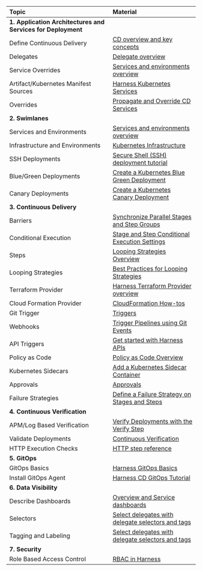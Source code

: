 | Topic | Material                                                                                                                                                              
| :------------------------------ | :------------------------------ | 
|**1. Application Architectures and Services for Deployment** | |
| Define Continuous Delivery | [CD overview and key concepts](/docs/continuous-delivery/get-started/cd-pipeline-basics/) |
| Delegates | [Delegate overview ](/docs/platform/delegates/delegate-concepts/delegate-overview/) |
| Service Overrides | [Services and environments overview](/docs/continuous-delivery/get-started/services-and-environments-overview#service-overrides) |
| Artifact/Kubernetes Manifest Sources  | [Harness Kubernetes Services](/docs/continuous-delivery/deploy-srv-diff-platforms/kubernetes/kubernetes-executions/deploy-manifests-using-apply-step) |
| Overrides  | [Propagate and Override CD Services](/docs/continuous-delivery/x-platform-cd-features/services/propagate-and-override-cd-services) |
|**2. Swimlanes** | |
| Services and Environments | [Services and environments overview](/docs/continuous-delivery/onboard-cd/cd-concepts/services-and-environments-overview/) |
| Infrastructure and Environments | [Kubernetes Infrastructure](/docs/continuous-delivery/cd-infrastructure/kubernetes-infra/define-your-kubernetes-target-infrastructure/) |
| SSH Deployments | [Secure Shell (SSH) deployment tutorial](/docs/continuous-delivery/deploy-srv-diff-platforms/traditional/ssh-ng) |
| Blue/Green Deployments  | [Create a Kubernetes Blue Green Deployment](/docs/continuous-delivery/deploy-srv-diff-platforms/kubernetes/kubernetes-executions/create-a-kubernetes-blue-green-deployment) |
| Canary Deployments  | [Create a Kubernetes Canary Deployment](/docs/continuous-delivery/cd-execution/kubernetes-executions/create-a-kubernetes-canary-deployment) |
|**3. Continuous Delivery** | |
| Barriers | [Synchronize Parallel Stages and Step Groups ](/docs/continuous-delivery/x-platform-cd-features/cd-steps/flow-control/synchronize-deployments-using-barriers/) |
| Conditional Execution  | [Stage and Step Conditional Execution Settings](/docs/platform/pipelines/w_pipeline-steps-reference/step-skip-condition-settings/) |
| Steps | [Looping Strategies Overview ](/docs/platform/pipelines/looping-strategies-matrix-repeat-and-parallelism/) |
| Looping Strategies | [Best Practices for Looping Strategies ](/docs/platform/pipelines/best-practices-for-looping-strategies/) |
| Terraform Provider | [Harness Terraform Provider overview](/docs/platform/automation/terraform/harness-terraform-provider-overview/)|
| Cloud Formation Provider | [CloudFormation How-tos](/docs/continuous-delivery/cd-infrastructure/cloudformation-infra/cloud-formation-how-tos) |
| Git Trigger  | [Triggers](/docs/category/triggers/) |
| Webhooks  | [Trigger Pipelines using Git Events](/docs/platform/triggers/triggering-pipelines/) |
| API Triggers  | [Get started with Harness APIs](/docs/platform/Resource-Development/APIs/api-quickstart) |
| Policy as Code  | [Policy as Code Overview](/docs/platform/Governance/Policy-as-code/harness-governance-overview/) |
| Kubernetes Sidecars | [Add a Kubernetes Sidecar Container](/docs/continuous-delivery/deploy-srv-diff-platforms/kubernetes/cd-kubernetes-category/add-a-kubernetes-sidecar-container) |
| Approvals | [Approvals](/docs/category/approvals/) |
| Failure Strategies  | [Define a Failure Strategy on Stages and Steps](/docs/platform/pipelines/define-a-failure-strategy-on-stages-and-steps/) |
|**4. Continuous Verification** | |
| APM/Log Based Verification  | [Verify Deployments with the Verify Step](/docs/continuous-delivery/verify/verify-deployments-with-the-verify-step) |
| Validate Deployments | [Continuous Verification](/docs/category/continuous-verification/) |
| HTTP Execution Checks | [HTTP step reference](/docs/continuous-delivery/x-platform-cd-features/cd-steps/utilities/http-step/)|
|**5. GitOps** | |
| GitOps Basics  | [Harness GitOps Basics](/docs/continuous-delivery/gitops/get-started/harness-git-ops-basics/) |
| Install GitOps Agent  | [Harness CD GitOps Tutorial](/docs/continuous-delivery/cd-gitops/harness-cd-git-ops-quickstart/) |
|**6. Data Visibility**| |
| Describe Dashboards| [Overview and Service dashboards](/docs/continuous-delivery/monitor-deployments/monitor-cd-deployments) |
| Selectors  | [Select delegates with delegate selectors and tags](/docs/platform/delegates/manage-delegates/select-delegates-with-selectors/) |
| Tagging and Labeling  | [Select delegates with delegate selectors and tags](/docs/platform/delegates/manage-delegates/select-delegates-with-selectors/) |
|**7. Security**  | |
| Role Based Access Control | [RBAC in Harness](/docs/platform/role-based-access-control/rbac-in-harness) |
